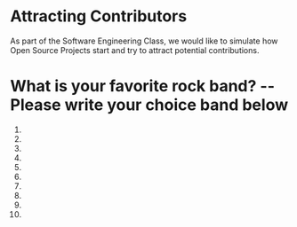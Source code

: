 # Attracting Contributors
As part of the Software Engineering Class, we would like to simulate how Open Source Projects start and try to attract potential contributions.

# What is your favorite rock band? -- Please write your choice band below

1.
2.
3. 
4.
5.
6.
7.
8.
9.
10.
